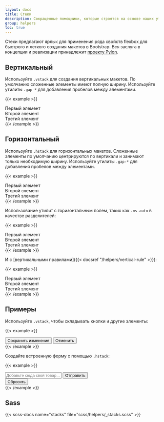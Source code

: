 ```yaml
---
layout: docs
title: Стеки
description: Сокращенные помощники, которые строятся на основе наших утилит flexbox, чтобы сделать компоновку компонентов быстрее и проще, чем когда-либо.
group: helpers
toc: true
---
```


Стеки предлагают ярлык для применения ряда свойств flexbox для быстрого и легкого создания макетов в Bootstrap. Вся заслуга в концепции и реализации принадлежит [проекту Pylon](https://almonk.github.io/pylon/).

## Вертикальный

Используйте `.vstack` для создания вертикальных макетов. По умолчанию сложенные элементы имеют полную ширину. Используйте утилиты `.gap-*` для добавления пробелов между элементами.

{{< example >}}
<div class="vstack gap-3">
  <div class="bg-light border">Первый элемент</div>
  <div class="bg-light border">Второй элемент</div>
  <div class="bg-light border">Третий элемент</div>
</div>
{{< /example >}}

## Горизонтальный

Используйте `.hstack` для горизонтальных макетов. Сложенные элементы по умолчанию центрируются по вертикали и занимают только необходимую ширину. Используйте утилиты `.gap-*` для добавления пробелов между элементами.

{{< example >}}
<div class="hstack gap-3">
  <div class="bg-light border">Первый элемент</div>
  <div class="bg-light border">Второй элемент</div>
  <div class="bg-light border">Третий элемент</div>
</div>
{{< /example >}}

Использование утилит с горизонтальным полем, таких как `.ms-auto` в качестве разделителей:

{{< example >}}
<div class="hstack gap-3">
  <div class="bg-light border">Первый элемент</div>
  <div class="bg-light border ms-auto">Второй элемент</div>
  <div class="bg-light border">Третий элемент</div>
</div>
{{< /example >}}

И с [вертикальными правилами]({{< docsref "/helpers/vertical-rule" >}}):

{{< example >}}
<div class="hstack gap-3">
  <div class="bg-light border">Первый элемент</div>
  <div class="bg-light border ms-auto">Второй элемент</div>
  <div class="vr"></div>
  <div class="bg-light border">Третий элемент</div>
</div>
{{< /example >}}

## Примеры

Используйте `.vstack`, чтобы складывать кнопки и другие элементы:

{{< example >}}
<div class="vstack gap-2 col-md-5 mx-auto">
  <button type="button" class="btn btn-secondary">Сохранить изменения</button>
  <button type="button" class="btn btn-outline-secondary">Отменить</button>
</div>
{{< /example >}}

Создайте встроенную форму с помощью `.hstack`:

{{< example >}}
<div class="hstack gap-3">
  <input class="form-control me-auto" type="text" placeholder="Добавьте сюда свой товар...">
  <button type="button" class="btn btn-secondary">Отправить</button>
  <div class="vr"></div>
  <button type="button" class="btn btn-outline-danger">Сбросить</button>
</div>
{{< /example >}}

## Sass

{{< scss-docs name="stacks" file="scss/helpers/_stacks.scss" >}}
